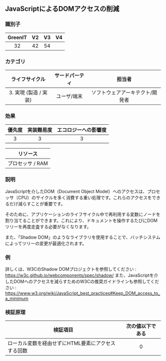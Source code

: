 ## JavaScriptによるDOMアクセスの削減

### 識別子

| GreenIT |  V2  |  V3  |  V4  |
|:-------:|:----:|:----:|:----:|
|   32   | 42  | 54  |      |

### カテゴリ

| ライフサイクル |  サードパーティ  |  担当者  |
|:---------:|:----:|:----:|
| 3. 実現 (製造 / 実装) | ユーザ/端末 | ソフトウェアアーキテクト/開発者 |

### 効果

| 優先度 |      実装難易度       |  エコロジーへの影響度    |
|:-------------------:|:-------------------------:|:---------------------:|
| 3 | 3 | 3 |

|リソース                                      |
|:----------------------------------------------------------:|
|  プロセッサ  / RAM  |

### 説明

JavaScriptを介したDOM（Document Object Model）へのアクセスは、プロセッサ（CPU）のサイクルを多く消費する重い処理です。これらのアクセスをできるだけ減らすことが重要です。

そのために、アプリケーションのライフサイクル中で再利用する変数にノードを割り当てることができます。これにより、ドキュメントを操作するたびにDOMツリーを再度走査する必要がなくなります。

また、「Shadow DOM」のようなライブラリを使用することで、バッチシステムによってツリーの変更が最適化されます。

### 例

詳しくは、W3CのShadow DOMプロジェクトを参照してください :
https://w3c.github.io/webcomponents/spec/shadow/
また、JavaScriptを介したDOMへのアクセスを減らすためのW3Cの推奨ガイドラインも参照してください :
https://www.w3.org/wiki/JavaScript_best_practices#Keep_DOM_access_to_a_minimum


### 検証原理

| 検証項目     | 次の値以下である   |  
|-------------------|:-------------------------:|
|  ローカル変数を経由せずにHTML要素にアクセスする回数 | 0  |
